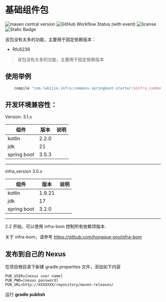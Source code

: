 # 基础组件包

![maven central version](https://img.shields.io/maven-central/v/com.labijie.infra/commons-core?style=flat-square)
![GitHub Workflow Status (with event)](https://img.shields.io/github/actions/workflow/status/hongque-pro/cinfra-commons/build.yml)
![license](https://img.shields.io/github/license/hongque-pro/infra-commons?style=flat-square)
![Static Badge](https://img.shields.io/badge/GraalVM-supported-green?style=flat&logoColor=blue&labelColor=orange)

该包没有太多的功能，主要用于固定依赖版本：

- Rfc6238

> 该包没有太多的功能，主要用于固定依赖版本

## 使用举例
```groovy
    compile "com.labijie.infra:commons-springboot-starter:$infra_commons_version"
```


## 开发环境兼容性：

Version: 3.1.x 

| 组件          | 版本          | 说明              |
|-------------|-------------|-----------------|
| kotlin      | 2.2.0       |                 |
| jdk         | 21          |                 |
| spring boot | 3.5.3       |                 |

---

infra_version 3.0.x

| 组件           | 版本     | 说明       |
|--------------|--------|----------|
| kotlin       | 1.9.21 |          |
| jdk          | 17     |          |
| spring boot  | 3.2.0  |          |

---

2.2 开始，可以使用 infra-bom 控制所有依赖项版本.

关于 infra-bom，请参考 https://github.com/hongque-pro/infra-bom

## 发布到自己的 Nexus

在项目根目录下新建 gradle.properties 文件，添加如下内容

```text
PUB_USER=[nexus user name]
PUB_PWD=[nexus password]
PUB_URL=http://XXXXXXX/repository/maven-releases/
```
运行  **gradle publish**
